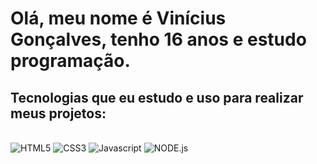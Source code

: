 # Olá, meu nome é Vinícius Gonçalves, tenho 16 anos e estudo programação.
## Tecnologias que eu estudo e uso para realizar meus projetos:

<div style="display: inline-block"><br/>
  <img src="https://img.shields.io/badge/HTML5-E34F26?style=for-the-badge&logo=html5&logoColor=white" alt="HTML5" />
</div>
<div style="display: inline-block"><br/>
  <img src="https://img.shields.io/badge/CSS3-1572B6?style=for-the-badge&logo=css3&logoColor=white" alt="CSS3" />
</div>
<div style="display: inline-block"><br/>
  <img src="https://img.shields.io/badge/JavaScript-323330?style=for-the-badge&logo=javascript&logoColor=F7DF1E" alt="Javascript" />
</div>
<div style="display: inline-block"><br/>
  <img src="https://img.shields.io/badge/Node.js-43853D?style=for-the-badge&logo=node.js&logoColor=white" alt="NODE.js" />
</div>
  
